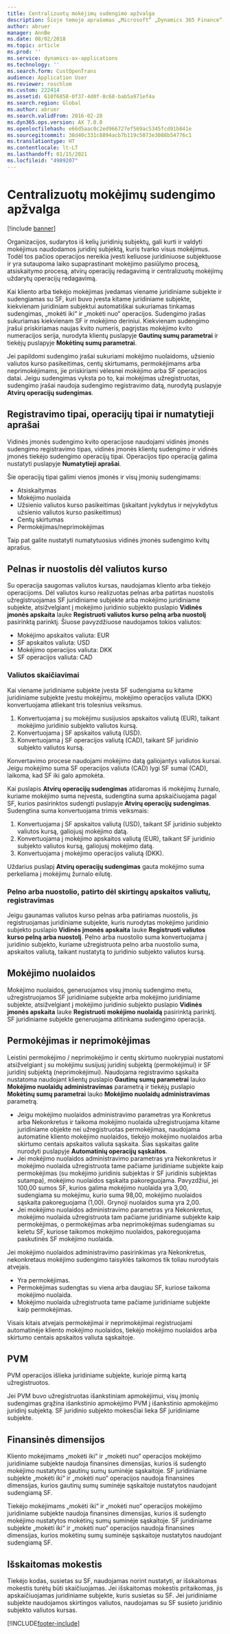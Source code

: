 ```yaml
---
title: Centralizuotų mokėjimų sudengimo apžvalga
description: Šioje temoje aprašomas „Microsoft“ „Dynamics 365 Finance“ centralizuotų mokėjimų sudengimas.
author: abruer
manager: AnnBe
ms.date: 08/02/2018
ms.topic: article
ms.prod: ''
ms.service: dynamics-ax-applications
ms.technology: ''
ms.search.form: CustOpenTrans
audience: Application User
ms.reviewer: roschlom
ms.custom: 222414
ms.assetid: 610f6858-0f37-4d0f-8c68-bab5a971ef4a
ms.search.region: Global
ms.author: abruer
ms.search.validFrom: 2016-02-28
ms.dyn365.ops.version: AX 7.0.0
ms.openlocfilehash: e66d5aac0c2ed966727ef569ac5345fcd91b841e
ms.sourcegitcommit: 38d40c331c8894acb7b119c5073e3088b54776c1
ms.translationtype: HT
ms.contentlocale: lt-LT
ms.lasthandoff: 01/15/2021
ms.locfileid: "4989207"
---
```

# <a name="settlement-overview-for-centralized-payments"></a>Centralizuotų mokėjimų sudengimo apžvalga

[!include [banner](../includes/banner.md)]

Organizacijos, sudarytos iš kelių juridinių subjektų, gali kurti ir valdyti mokėjimus naudodamos juridinį subjektą, kuris tvarko visus mokėjimus. Todėl tos pačios operacijos nereikia įvesti keliuose juridiniuose subjektuose ir yra sutaupoma laiko supaprastinant mokėjimo pasiūlymo procesą, atsiskaitymo procesą, atvirų operacijų redagavimą ir centralizuotų mokėjimų uždarytų operacijų redagavimą. 

Kai kliento arba tiekėjo mokėjimas įvedamas viename juridiniame subjekte ir sudengiamas su SF, kuri buvo įvesta kitame juridiniame subjekte, kiekvienam juridiniam subjektui automatiškai sukuriamas tinkamas sudengimas, „mokėti iki“ ir „mokėti nuo“ operacijos. Sudengimo įrašas sukuriamas kiekvienam SF ir mokėjimo deriniui. Kiekvienam sudengimo įrašui priskiriamas naujas kvito numeris, pagrįstas mokėjimo kvito numeracijos serija, nurodyta klientų puslapyje **Gautinų sumų parametrai** ir tiekėjų puslapyje **Mokėtinų sumų parametrai**. 

Jei papildomi sudengimo įrašai sukuriami mokėjimo nuolaidoms, užsienio valiutos kurso pasikeitimas, centų skirtumams, permokėjimams arba neprimokėjimams, jie priskiriami vėlesnei mokėjimo arba SF operacijos datai. Jeigu sudengimas vyksta po to, kai mokėjimas užregistruotas, sudengimo įrašai naudoja sudengimo registravimo datą, nurodytą puslapyje **Atvirų operacijų sudengimas**.

## <a name="posting-types-transaction-types-and-default-descriptions"></a>Registravimo tipai, operacijų tipai ir numatytieji aprašai

Vidinės įmonės sudengimo kvito operacijose naudojami vidinės įmonės sudengimo registravimo tipas, vidinės įmonės klientų sudengimo ir vidinės įmonės tiekėjo sudengimo operacijų tipai. Operacijos tipo operaciją galima nustatyti puslapyje **Numatytieji aprašai**. 

Šie operacijų tipai galimi vienos įmonės ir visų įmonių sudengimams:

-   Atsiskaitymas
-   Mokėjimo nuolaida
-   Užsienio valiutos kurso pasikeitimas (įskaitant įvykdytus ir neįvykdytus užsienio valiutos kurso pasikeitimus)
-   Centų skirtumas
-   Permokėjimas/neprimokėjimas

Taip pat galite nustatyti numatytuosius vidinės įmonės sudengimo kvitų aprašus.

## <a name="currency-exchange-gains-or-losses"></a>Pelnas ir nuostolis dėl valiutos kurso

Su operacija saugomas valiutos kursas, naudojamas kliento arba tiekėjo operacijoms. Dėl valiutos kurso realizuotas pelnas arba patirtas nuostolis užregistruojamas SF juridiniame subjekte arba mokėjimo juridiniame subjekte, atsižvelgiant į mokėjimo juridinio subjekto puslapio **Vidinės įmonės apskaita** lauke **Registruoti valiutos kurso pelną arba nuostolį** pasirinktą parinktį. Šiuose pavyzdžiuose naudojamos tokios valiutos:
-   Mokėjimo apskaitos valiuta: EUR
-   SF apskaitos valiuta: USD
-   Mokėjimo operacijos valiuta: DKK
-   SF operacijos valiuta: CAD

### <a name="currency-calculations"></a>Valiutos skaičiavimai

Kai viename juridiniame subjekte įvesta SF sudengiama su kitame juridiniame subjekte įvestu mokėjimu, mokėjimo operacijos valiuta (DKK) konvertuojama atliekant tris tolesnius veiksmus.
1.  Konvertuojama į su mokėjimu susijusios apskaitos valiutą (EUR), taikant mokėjimo juridinio subjekto valiutos kursą.
2.  Konvertuojama į SF apskaitos valiutą (USD).
3.  Konvertuojama į SF operacijos valiutą (CAD), taikant SF juridinio subjekto valiutos kursą.

Konvertavimo procese naudojami mokėjimo datą galiojantys valiutos kursai. Jeigu mokėjimo suma SF operacijos valiuta (CAD) lygi SF sumai (CAD), laikoma, kad SF iki galo apmokėta. 

Kai puslapis **Atvirų operacijų sudengimas** atidaromas iš mokėjimų žurnalo, kuriame mokėjimo suma neįvesta, sudengtina suma apskaičiuojama pagal SF, kurios pasirinktos sudengti puslapyje **Atvirų operacijų sudengimas**. Sudengtina suma konvertuojama trimis veiksmais:
1.  Konvertuojama į SF apskaitos valiutą (USD), taikant SF juridinio subjekto valiutos kursą, galiojusį mokėjimo datą.
2.  Konvertuojama į mokėjimo apskaitos valiutą (EUR), taikant SF juridinio subjekto valiutos kursą, galiojusį mokėjimo datą.
3.  Konvertuojama į mokėjimo operacijos valiutą (DKK).

Uždarius puslapį **Atvirų operacijų sudengimas** gauta mokėjimo suma perkeliama į mokėjimų žurnalo eilutę.

### <a name="posting-for-gain-or-loss-because-of-different-accounting-currencies"></a>Pelno arba nuostolio, patirto dėl skirtingų apskaitos valiutų, registravimas

Jeigu gaunamas valiutos kurso pelnas arba patiriamas nuostolis, jis registruojamas juridiniame subjekte, kuris nurodytas mokėjimo juridinio subjekto puslapio **Vidinės įmonės apskaita** lauke **Registruoti valiutos kurso pelną arba nuostolį**. Pelno arba nuostolio suma konvertuojama į juridinio subjekto, kuriame užregistruota pelno arba nuostolio suma, apskaitos valiutą, taikant nustatytą to juridinio subjekto valiutos kursą.

## <a name="cash-discounts"></a>Mokėjimo nuolaidos

Mokėjimo nuolaidos, generuojamos visų įmonių sudengimo metu, užregistruojamos SF juridiniame subjekte arba mokėjimo juridiniame subjekte, atsižvelgiant į mokėjimo juridinio subjekto puslapio **Vidinės įmonės apskaita** lauke **Registruoti mokėjimo nuolaidą** pasirinktą parinktį. SF juridiniame subjekte generuojama atitinkama sudengimo operacija.

## <a name="overpayments-and-underpayments"></a>Permokėjimas ir neprimokėjimas

Leistini permokėjimo / neprimokėjimo ir centų skirtumo nuokrypiai nustatomi atsižvelgiant į su mokėjimu susijusį juridinį subjektą (permokėjimui) ir SF juridinį subjektą (neprimokėjimui). Naudojama registravimo sąskaita nustatoma naudojant klientų puslapio **Gautinų sumų parametrai** lauko **Mokėjimo nuolaidų administravimas** parametrą ir tiekėjų puslapio **Mokėtinų sumų parametrai** lauko **Mokėjimo nuolaidų administravimas** parametrą.

-   Jeigu mokėjimo nuolaidos administravimo parametras yra Konkretus arba Nekonkretus ir taikoma mokėjimo nuolaida užregistruojama kitame juridiniame objekte nei užregistruotas permokėjimas, naudojama automatinė kliento mokėjimo nuolaidos, tiekėjo mokėjimo nuolaidos arba skirtumo centais apskaitos valiuta sąskaita. Šias sąskaitas galite nurodyti puslapyje **Automatinių operacijų sąskaitos**.
-   Jei mokėjimo nuolaidos administravimo parametras yra Nekonkretus ir mokėjimo nuolaida užregistruota tame pačiame juridiniame subjekte kaip permokėjimas (su mokėjimo juridinis subjektas ir SF juridinis subjektas sutampa), mokėjimo nuolaidos sąskaita pakoreguojama. Pavyzdžiui, jei 100,00 sumos SF, kurios galima mokėjimo nuolaida yra 3,00, sudengiama su mokėjimu, kurio suma 98,00, mokėjimo nuolaidos sąskaita pakoreguojama (1,00). Grynoji nuolaidos suma yra 2,00.
-   Jei mokėjimo nuolaidos administravimo parametras yra Nekonkretus, mokėjimo nuolaida užregistruota tam pačiame juridiniame subjekte kaip permokėjimas, o permokėjimas arba neprimokėjimas sudengiamas su keletu SF, kuriose taikomos mokėjimo nuolaidos, pakoreguojama paskutinės SF mokėjimo nuolaida.

Jei mokėjimo nuolaidos administravimo pasirinkimas yra Nekonkretus, nekonkretaus mokėjimo sudengimo taisyklės taikomos tik toliau nurodytais atvejais.
-   Yra permokėjimas.
-   Permokėjimas sudengtas su viena arba daugiau SF, kuriose taikoma mokėjimo nuolaida.
-   Mokėjimo nuolaida užregistruota tame pačiame juridiniame subjekte kaip permokėjimas.

Visais kitais atvejais permokėjimai ir neprimokėjimai registruojami automatinėje kliento mokėjimo nuolaidos, tiekėjo mokėjimo nuolaidos arba skirtumo centais apskaitos valiuta sąskaitoje.

## <a name="sales-tax"></a>PVM
PVM operacijos išlieka juridiniame subjekte, kurioje pirmą kartą užregistruotos. 

Jei PVM buvo užregistruotas išankstiniam apmokėjimui, visų įmonių sudengimas grąžina išankstinio apmokėjimo PVM į išankstinio apmokėjimo juridinį subjektą. SF juridinio subjekto mokesčiai lieka SF juridiniame subjekte.

## <a name="financial-dimensions"></a>Finansinės dimensijos
Kliento mokėjimams „mokėti iki“ ir „mokėti nuo“ operacijos mokėjimo juridiniame subjekte naudoja finansines dimensijas, kurios iš sudengto mokėjimo nustatytos gautinų sumų suminėje sąskaitoje. SF juridiniame subjekte „mokėti iki“ ir „mokėti nuo“ operacijos naudoja finansines dimensijas, kurios gautinų sumų suminėje sąskaitoje nustatytos naudojant sudengiamą SF. 

Tiekėjo mokėjimams „mokėti iki“ ir „mokėti nuo“ operacijos mokėjimo juridiniame subjekte naudoja finansines dimensijas, kurios iš sudengto mokėjimo nustatytos mokėtinų sumų suminėje sąskaitoje. SF juridiniame subjekte „mokėti iki“ ir „mokėti nuo“ operacijos naudoja finansines dimensijas, kurios mokėtinų sumų suminėje sąskaitoje nustatytos naudojant sudengiamą SF.

## <a name="withholding-tax"></a>Išskaitomas mokestis
Tiekėjo kodas, susietas su SF, naudojamas norint nustatyti, ar išskaitomas mokestis turėtų būti skaičiuojamas. Jei išskaitomas mokestis pritaikomas, jis apskaičiuojamas juridiniame subjekte, kuris susietas su SF. Jei juridiniame subjekte naudojamos skirtingos valiutos, naudojamas su SF susieto juridinio subjekto valiutos kursas.


[!INCLUDE[footer-include](../../includes/footer-banner.md)]